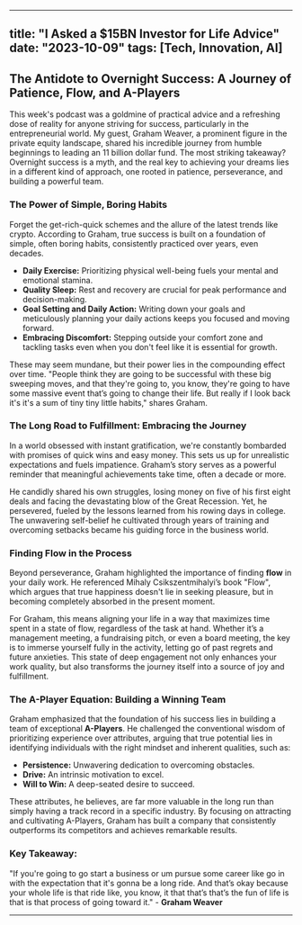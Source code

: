
---
title: "I Asked a $15BN Investor for Life Advice"
date: "2023-10-09"
tags: [Tech, Innovation, AI]
---

## The Antidote to Overnight Success: A Journey of Patience, Flow, and A-Players

This week's podcast was a goldmine of practical advice and a refreshing dose of reality for anyone striving for success, particularly in the entrepreneurial world. My guest, Graham Weaver, a prominent figure in the private equity landscape, shared his incredible journey from humble beginnings to leading an 11 billion dollar fund. The most striking takeaway? Overnight success is a myth, and the real key to achieving your dreams lies in a different kind of approach, one rooted in patience, perseverance, and building a powerful team.

### The Power of Simple, Boring Habits

Forget the get-rich-quick schemes and the allure of the latest trends like crypto.  According to Graham, true success is built on a foundation of simple, often boring habits, consistently practiced over years, even decades.

* **Daily Exercise:**  Prioritizing physical well-being fuels your mental and emotional stamina.
* **Quality Sleep:** Rest and recovery are crucial for peak performance and decision-making.
* **Goal Setting and Daily Action:** Writing down your goals and meticulously planning your daily actions keeps you focused and moving forward. 
* **Embracing Discomfort:**  Stepping outside your comfort zone and tackling tasks even when you don't feel like it is essential for growth.

These may seem mundane, but their power lies in the compounding effect over time. "People think they are going to be successful with these big sweeping moves, and that they're going to, you know, they're going to have some massive event that’s going to change their life. But really if I look back it's it's a sum of tiny tiny little habits," shares Graham. 

### The Long Road to Fulfillment: Embracing the Journey

In a world obsessed with instant gratification, we're constantly bombarded with promises of quick wins and easy money. This sets us up for unrealistic expectations and fuels impatience. Graham’s story serves as a powerful reminder that meaningful achievements take time, often a decade or more. 

He candidly shared his own struggles, losing money on five of his first eight deals and facing the devastating blow of the Great Recession. Yet, he persevered, fueled by the lessons learned from his rowing days in college. The unwavering self-belief he cultivated through years of training and overcoming setbacks became his guiding force in the business world.  

### Finding Flow in the Process

Beyond perseverance, Graham highlighted the importance of finding **flow** in your daily work.  He referenced Mihaly Csikszentmihalyi’s book "Flow", which argues that true happiness doesn't lie in seeking pleasure, but in becoming completely absorbed in the present moment. 

For Graham, this means aligning your life in a way that maximizes time spent in a state of flow, regardless of the task at hand.  Whether it’s a management meeting, a fundraising pitch, or even a board meeting, the key is to immerse yourself fully in the activity, letting go of past regrets and future anxieties.  This state of deep engagement not only enhances your work quality, but also transforms the journey itself into a source of joy and fulfillment.

### The A-Player Equation: Building a Winning Team

Graham emphasized that the foundation of his success lies in building a team of exceptional **A-Players**.  He challenged the conventional wisdom of prioritizing experience over attributes, arguing that true potential lies in identifying individuals with the right mindset and inherent qualities, such as:

* **Persistence:**  Unwavering dedication to overcoming obstacles.
* **Drive:**  An intrinsic motivation to excel.
* **Will to Win:**  A deep-seated desire to succeed.

These attributes, he believes, are far more valuable in the long run than simply having a track record in a specific industry.  By focusing on attracting and cultivating A-Players, Graham has built a company that consistently outperforms its competitors and achieves remarkable results.

### Key Takeaway:

"If you're going to go start a business or um pursue some career like go in with the expectation that it's gonna be a long ride. And that’s okay because your whole life is that ride like, you know, it that that’s that’s the fun of life is that is that process of going toward it." - **Graham Weaver**

---
        